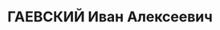 ---
title: ГАЕВСКИЙ Иван Алексеевич
description: "Род. в 1897, Владимирская обл., Камешковский р-н, ст. Новка [?]. Проживал:\
  \ Владимирская обл., г. Ковров. Бухгалтер \n  Арестован 02.08.1937. Приговор: ВМН.\
  \ Расстрелян"
---